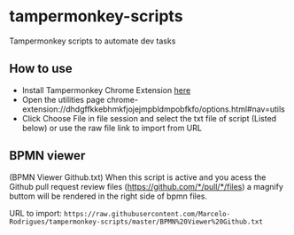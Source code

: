 # tampermonkey-scripts
Tampermonkey scripts to automate dev tasks

## How to use
- Install Tampermonkey Chrome Extension [here](https://chromewebstore.google.com/detail/tampermonkey/dhdgffkkebhmkfjojejmpbldmpobfkfo)
- Open the utilities page chrome-extension://dhdgffkkebhmkfjojejmpbldmpobfkfo/options.html#nav=utils
- Click Choose File in file session and select the txt file of script (Listed below) or use the raw file link to import from URL

## BPMN viewer
(BPMN Viewer Github.txt)
When this script is active and you acess the Github pull request review files (https://github.com/*/pull/*/files) a magnify buttom will be rendered in the right side of bpmn files.

URL to import: `https://raw.githubusercontent.com/Marcelo-Rodrigues/tampermonkey-scripts/master/BPMN%20Viewer%20Github.txt`
